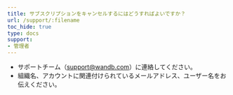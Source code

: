 ```yaml
---
title: サブスクリプションをキャンセルするにはどうすればよいですか？
url: /support/:filename
toc_hide: true
type: docs
support:
- 管理者
---
```


- サポートチーム（support@wandb.com）に連絡してください。
- 組織名、アカウントに関連付けられているメールアドレス、ユーザー名をお伝えください。